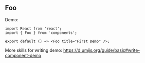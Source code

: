 
## Foo

Demo:

```tsx
import React from 'react';
import { Foo } from 'components';

export default () => <Foo title="First Demo" />;
```

More skills for writing demo: https://d.umijs.org/guide/basic#write-component-demo
